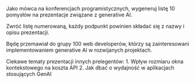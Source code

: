 Jako mówca na konferencjach programistycznych, wygeneruj listę 10 pomysłów na prezentacje związane z generative AI.

Zwróć listę numerowaną, każdy podpunkt powinien składać się z nazwy i opisu prezentacji.

Będę przemawiał do grupy 100 web developerów, którzy są zainteresowani implementowaniem generative AI w rozwijanych projektach.

Ciekawe tematy prezentacji innych prelegentów: 1. Wpływ rozmiaru okna kontekstowego na koszta API 2. Jak dbać o wydajność w aplikacjach stosujących GenAI
